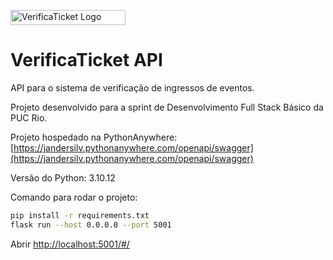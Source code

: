 <img
  src="https://firebasestorage.googleapis.com/v0/b/verificaticket.appspot.com/o/logo%20text%20-%20blue.svg?alt=media&token=ef252dd8-25ae-4db1-9529-e1ac5d005e7b&_gl=1*10p4xqx*_ga*MTA5NjE5NjU1MC4xNjk2NDcyMTkx*_ga_CW55HF8NVT*MTY5ODgwNzk5Ny4yNi4xLjE2OTg4MTAwMzAuNDAuMC4w"
  alt="VerificaTicket Logo"
  width="184"
  height="24"
/>

# VerificaTicket API

API para o sistema de verificação de ingressos de eventos.

Projeto desenvolvido para a sprint de Desenvolvimento Full Stack Básico da PUC Rio.

Projeto hospedado na PythonAnywhere: [https://jandersilv.pythonanywhere.com/openapi/swagger](https://jandersilv.pythonanywhere.com/openapi/swagger)

Versão do Python: 3.10.12

Comando para rodar o projeto:

```bash
pip install -r requirements.txt
flask run --host 0.0.0.0 --port 5001
```

Abrir [http://localhost:5001/#/](http://localhost:5001)
